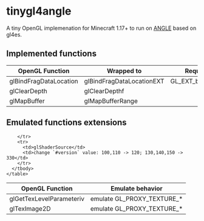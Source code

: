 tinygl4angle
====

A tiny OpenGL implemenation for Minecraft 1.17+ to run on [ANGLE](https://github.com/google/angle) based on gl4es.

## Implemented functions

<table>
	  <thead>
		<tr>
		  <th align="center">OpenGL Function</th>
		  <th align="center">Wrapped to</th>
		  <th align="center">Required extension</th>
		</tr>
	  </thead>
	  <tbody>
		<tr>
		  <td>glBindFragDataLocation</td>
		  <td>glBindFragDataLocationEXT</td>
		  <td>GL_EXT_blend_func_extended</td>
		</tr>
		<tr>
		  <td>glClearDepth</td>
		  <td>glClearDepthf</td>
		  <td></td>
		</tr>
		<tr>
		  <td>glMapBuffer</td>
		  <td>glMapBufferRange</td>
		  <td></td>
		</tr>
	  </tbody>
	</table>

## Emulated functions extensions

<table>
	  <thead>
		<tr>
		  <th align="center">OpenGL Function</th>
		  <th align="center">Emulate behavior</th>
		</tr>
	  </thead>
	  <tbody>
		<tr>
		  <td>glGetTexLevelParameteriv</td>
		  <td>emulate GL_PROXY_TEXTURE_*</td>
		</tr>
		<tr>
		  <td>glTexImage2D</td>
		  <td>emulate GL_PROXY_TEXTURE_*</td>

		</tr>
		<tr>
		  <td>glShaderSource</td>
		  <td>change `#version` value: 100,110 -> 120; 130,140,150 -> 330</td>
		</tr>
	  </tbody>
	</table>
